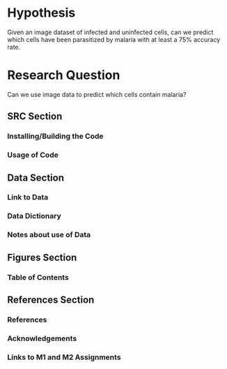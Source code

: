 # Hypothesis

 Given an image dataset of infected and uninfected cells, can we predict which cells have been parasitized by malaria with at least a 75% accuracy rate.

# Research Question

Can we use image data to predict which cells contain malaria?

## SRC Section

### Installing/Building the Code

### Usage of Code

## Data Section

### Link to Data

### Data Dictionary

### Notes about use of Data

## Figures Section

### Table of Contents

## References Section

### References

### Acknowledgements

### Links to M1 and M2 Assignments




